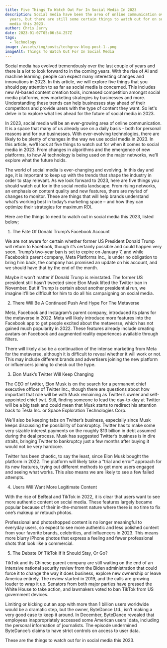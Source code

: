 ```yaml
---
title: Five Things To Watch Out For In Social Media In 2023
description: Social media have been the area of online communication over the
  years, but there are still some certain things to watch out for on social
  media this 2023.
author: Chris Jerry
date: 2023-01-07T05:06:54.257Z
tags:
  - Technology
image: /assets/img/posts/techgruv-blog-post-1-.png
imageAlt: Things To Watch Out For In Social Media
---
```

Social media has evolved tremendously over the last couple of years and there is a lot to look forward to in the coming years. With the rise of AI and machine learning, people can expect many interesting changes and innovations in 2023. In this article, we will explore five things that you should pay attention to as far as social media is concerned. This includes new AI-based content creation tools, increased competition amongst social media platforms, new marketing strategies by businesses and more. Understanding these trends can help businesses stay ahead of their competitors and provide users with the type of content they want. So let's delve in to explore what lies ahead for the future of social media in 2023.

In 2023, social media will be an ever-growing area of online communication. It is a space that many of us already use on a daily basis - both for personal reasons and for our businesses. With ever-evolving technologies, there are likely to be plenty of changes in the way we use social media in 2023. In this article, we’ll look at five things to watch out for when it comes to social media in 2023. From changes in algorithms and the emergence of new platforms, to how AI technology is being used on the major networks, we’ll explore what the future holds.

The world of social media is ever-changing and evolving. In this day and age, it is important to keep up with the trends that shape the industry in order to stay relevant. As we look forward to 2023, here are five things you should watch out for in the social media landscape. From rising networks, an emphasis on content quality and new features, there are myriad of changes to monitor. These are things that will help brands understand what’s working best in today’s marketing space – and how they can optimize their strategies for maximum ROI.

Here are the things to need to watch out in social media this 2023, listed below;

1. The Fate Of Donald Trump’s Facebook Account 

We are not aware for certain whether former US President Donald Trump will return to Facebook, though it’s certainly possible and could happen very soon. Trump’s two-year ban is set to expire on January 7, and while Facebook’s parent company, Meta Platforms Inc., is under no obligation to bring him back, the company has promised an update on his account, and we should have that by the end of the month.

Maybe it won’t matter if Donald Trump is reinstated. The former US president still hasn’t tweeted since Elon Musk lifted the Twitter ban in November. But if Trump is certain about another presidential run, we imagine it’ll be difficult for him to do all his campaigning on social media.

2. There Will Be A Continued Push And Hype For The Metaverse

Meta, Facebook and Instagram’s parent company, introduced its plans for the metaverse in 2022. Meta will likely introduce more features into the Facebook app to get people excited about the metaverse, which has not gained much popularity in 2022. These features already include creating avatars on Facebook and augmented reality experiences available through filters.

There will likely also be a continuation of the intense marketing from Meta for the metaverse, although it is difficult to reveal whether it will work or not. This may include different brands and advertisers joining the new platform or influencers joining to check out the hype.

3. Elon Musk’s Twitter Will Keep Changing

The CEO of twitter, Elon Musk is on the search for a permanent chief executive officer of Twitter Inc., though there are questions about how important that role will be with Musk remaining as Twitter’s owner and self-appointed chief twit. Still, finding someone to lead the day-to-day at Twitter will be a big task and could mean that Musk starts to redirect his attention back to Tesla Inc. or Space Exploration Technologies Corp.

We’ll also be keeping tabs on Twitter’s business, especially since Musk keeps discussing the possibility of bankruptcy. Twitter has to make some very sizable interest payments on the roughly $13 billion in debt assumed during the deal process. Musk has suggested Twitter’s business is in dire straits, bringing Twitter to bankruptcy just a few months after buying it would not be very hardcore.

Twitter has been chaotic, to say the least, since Elon Musk bought the platform in 2022. The platform will likely take a “trial and error” approach for its new features, trying out different methods to get more users engaged and seeing what works. This also means we are likely to see a few failed attempts.

4. Users Will Want More Legitimate Content

With the rise of BeReal and TikTok in 2022, it is clear that users want to see more authentic content on social media. These features largely became popular because of their in-the-moment nature where there is no time to fix one’s makeup or retouch photos.

Professional and photoshopped content is no longer meaningful to everyday users, so expect to see more authentic and less polished content from your favorite brands, celebrities, and influencers in 2023. This means more blurry iPhone photos that express a feeling and fewer professional shots that look like a commercial.

5. The Debate Of TikTok If It Should Stay, Or Go?

TikTok and its Chinese parent company are still waiting on the end of an intensive national security review from the Biden administration that could force it to change the way it does business, explore new ownership or leave America entirely. The review started in 2019, and the calls are growing louder to wrap it up. Senators from both major parties have pressed the White House to take action, and lawmakers voted to ban TikTok from US government devices.

Limiting or kicking out an app with more than 1 billion users worldwide would be a dramatic step, but the owner, ByteDance Ltd., isn’t making a very good case to keep it around. In December, ByteDance revealed that employees inappropriately accessed some American users’ data, including the personal information of journalists. The episode undermined ByteDance’s claims to have strict controls on access to user data. 

These are the things to watch out for in social media this 2023.